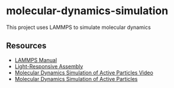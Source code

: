 # molecular-dynamics-simulation
This project uses LAMMPS to simulate molecular dynamics

## Resources
- [LAMMPS Manual](https://docs.lammps.org/Manual.html)
- [Light-Responsive Assembly](https://pubs.acs.org/doi/10.1021/acs.jpcb.4c02301)
- [Molecular Dynamics Simulation of Active Particles Video](https://pubs.acs.org/doi/10.1021/acs.jpcb.4c02301)
- [Molecular Dynamics Simulation of Active Particles](https://arxiv.org/abs/2102.10399)
